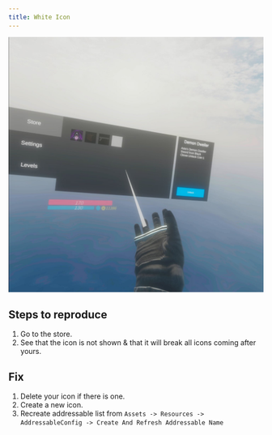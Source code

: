 ```yaml
---
title: White Icon
---
```


![Component](/img/tutorial-common-issues1.jpeg)

## Steps to reproduce

1. Go to the store.
1. See that the icon is not shown & that it will break all icons coming after yours.

## Fix

1. Delete your icon if there is one.
1. Create a new icon.
1. Recreate addressable list from `Assets -> Resources -> AddressableConfig -> Create And Refresh Addressable Name`